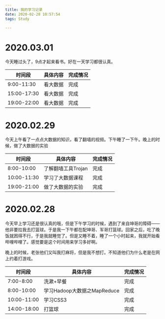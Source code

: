 ```yaml
---
title: 我的学习记录
date: 2020-02-28 10:57:54
tags: Study

---
```


# 2020.03.01

今天睡过头了，9点才起来看书。好在一天学习都很认真。

| 时间段      | 具体内容 | 完成情况 |
| ----------- | -------- | -------- |
| 9:00-11:30  | 看大数据 | 完成     |
| 15:00-17:30 | 看大数据 | 完成     |
| 19:00-22:00 | 看大数据 | 完成     |



# 2020.02.29

今天上午看了一点点大数据的知识，看了翻墙的视频。下午睡了一下午。晚上的时候，做了大数据的实验

| 时间段      | 具体内容           | 完成情况 |
| ----------- | ------------------ | -------- |
| 8:00-10:00  | 了解翻墙工具Trojan | 完成     |
| 10:00-11:30 | 学习了大数据课程   | 完成     |
| 19:00-21:00 | 做了大数据的实验   | 完成     |



# 2020.02.28

今天早上学习还是很认真的哦，但是下午学习的时候，遇到了来自坤哥的障碍——他非要拉我去打篮球。于是我一下午都在配坤哥、军哥打篮球。回家之后，吃了晚饭就困得不行，于是我就睡觉了。但是又睡不着，睡了一个小时起来，我就开始看哔哩哔哩了。感觉要是这个时间用来学习多好啊。

晚上的时候，老张他们又叫我打麻将，但是我不想打。不知道他们为什么老是在网上约着打游戏。

| 时间段      | 具体内容                    | 完成情况 |
| ----------- | --------------------------- | -------- |
| 7:00-8:00   | 洗漱+早餐                   | 完成     |
| 8:00-10:00  | 学习Hadoop大数据之MapReduce | 完成     |
| 10:00-11:00 | 学习CSS3                    | 完成     |
| 14:00-18:00 | 打篮球                      | 完成     |

